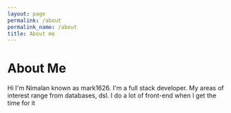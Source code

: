 ```yaml
---
layout: page
permalink: /about
permalink_name: /about
title: About me
---
```


# About Me

Hi I'm Nimalan known as mark1626. I'm a full stack developer. My areas 
of interest range from databases, dsl. I do a lot of front-end when I get 
the time for it
